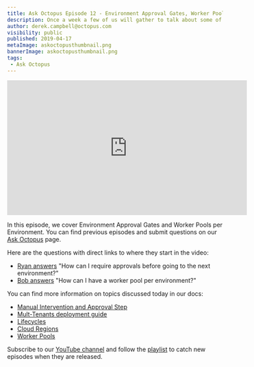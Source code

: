 ```yaml
---
title: Ask Octopus Episode 12 - Environment Approval Gates, Worker Pools Per Environment
description: Once a week a few of us will gather to talk about some of the most interesting questions we have gotten over the past week and how we went about solving them.
author: derek.campbell@octopus.com
visibility: public
published: 2019-04-17
metaImage: askoctopusthumbnail.png
bannerImage: askoctopusthumbnail.png
tags:
 - Ask Octopus
---
```


<iframe width="560" height="315" src="https://www.youtube.com/embed/giJ6eQQfHoU&t" frameborder="0" allowfullscreen></iframe>

In this episode, we cover Environment Approval Gates and Worker Pools per Environment. You can find previous episodes and submit questions on our [Ask Octopus](https://hello.octopus.com/ask-octopus) page.

Here are the questions with direct links to where they start in the video:

- [Ryan answers](https://www.youtube.com/watch?v=giJ6eQQfHoU&t=27s) "How can I require approvals before going to the next environment?"
- [Bob answers](https://www.youtube.com/watch?v=giJ6eQQfHoU&t=961s) "How can I have a worker pool per environment?"

You can find more information on topics discussed today in our docs:

- [Manual Intervention and Approval Step](https://octopus.com/docs/deployment-process/steps/manual-intervention-and-approvals)
- [Mult-Tenants deployment guide](https://octopus.com/docs/deployment-patterns/multi-tenant-deployments/multi-tenant-deployment-guide)
- [Lifecycles](https://octopus.com/docs/deployment-process/lifecycles)
- [Cloud Regions](https://octopus.com/docs/infrastructure/deployment-targets/cloud-regions)
- [Worker Pools](https://octopus.com/docs/infrastructure/workers/worker-pools)

Subscribe to our [YouTube channel](https://www.youtube.com/channel/UCURDSDCwx9ZiCMcLdc8d6Uw?sub_confirmation=1) and follow the [playlist](https://www.youtube.com/playlist?list=PLAGskdGvlaw3-cd9rPiwhwfUo7kDGnOBh) to catch new episodes when they are released.